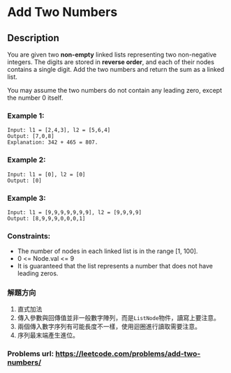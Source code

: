 # Add Two Numbers
## Description
You are given two **non-empty** linked lists representing two non-negative integers. The digits are stored in **reverse order**, and each of their nodes contains a single digit. Add the two numbers and return the sum as a linked list.

You may assume the two numbers do not contain any leading zero, except the number 0 itself.

### Example 1:
    Input: l1 = [2,4,3], l2 = [5,6,4]
    Output: [7,0,8]
    Explanation: 342 + 465 = 807.

### Example 2:
    Input: l1 = [0], l2 = [0]
    Output: [0]

### Example 3:
    Input: l1 = [9,9,9,9,9,9,9], l2 = [9,9,9,9]
    Output: [8,9,9,9,0,0,0,1]

### Constraints:
* The number of nodes in each linked list is in the range [1, 100].
* 0 <= Node.val <= 9
* It is guaranteed that the list represents a number that does not have leading zeros.

### 解題方向
1. 直式加法
2. 傳入參數與回傳值並非一般數字陣列，而是`ListNode`物件，讀寫上要注意。
3. 兩個傳入數字序列有可能長度不一樣，使用迴圈進行讀取需要注意。
4. 序列最末端產生進位。

### Problems url: https://leetcode.com/problems/add-two-numbers/